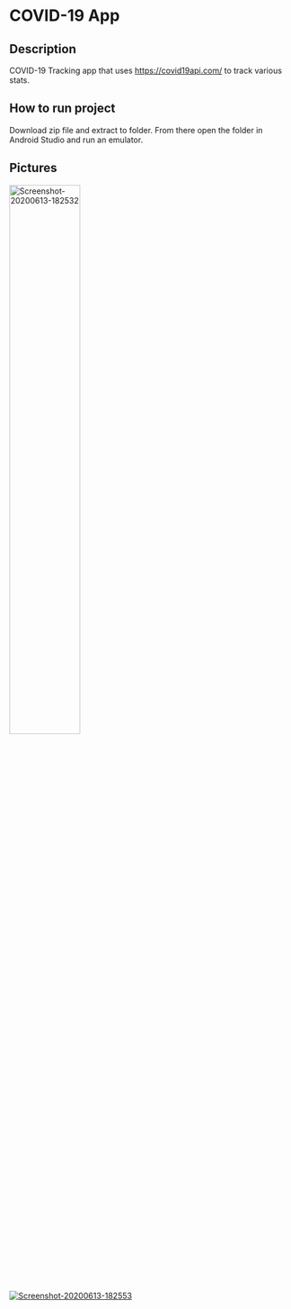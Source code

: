 COVID-19 App 
=========================
Description
-------------------
COVID-19 Tracking app that uses https://covid19api.com/ to track various stats.

How to run project
--------------------  
Download zip file and extract to folder. From there open the folder in Android Studio and run an emulator.

Pictures  
--------
<a href="https://ibb.co/rm9YGfn"><img src="https://i.ibb.co/Tky6Bqz/Screenshot-20200613-182532.png" alt="Screenshot-20200613-182532" border="0" style="width: 50%; height:50%;"/></a>

<a href="https://ibb.co/4f5ts3b"><img src="https://i.ibb.co/W3Y5Djr/Screenshot-20200613-182553.png" alt="Screenshot-20200613-182553" border="0" /></a>





